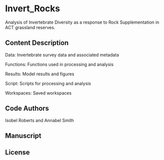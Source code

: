 # Invert_Rocks
Analysis of Invertebrate Diversity as a response to Rock Supplementation in ACT grassland reserves.

## Content Description

Data: Invertebrate survey data and associated metadata

Functions: Functions used in processing and analysis

Results: Model results and figures

Script: Scripts for processing and analysis

Workspaces: Saved workspaces

## Code Authors

Isobel Roberts and Annabel Smith

## Manuscript

## License
